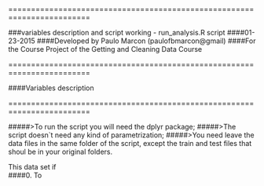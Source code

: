 ========================================================================

###variables description and script working - run_analysis.R script
####01-23-2015
####Developed by Paulo Marcon (paulofbmarcon@gmail)
####For the Course Project of the Getting and Cleaning Data Course

========================================================================

####Variables description


========================================================================

#####>To run the script you will need the dplyr package;
#####>The script doesn`t need any kind of parametrization;
#####>You need leave the data files in the same folder of the script, except the train and test files that shoul be in your original folders.

This data set if   
####0. To



